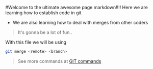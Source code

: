 #Welcome to the ultimate awesome page markdown!!!!
Here we are learning how to establish code in git
 - We are also learning how to deal with merges from other coders
 > It's gonna be a lot of fun..

With this file we will be using 
```sh
git merge <remote> <branch>
````

> See more commands at [GIT commands](https://www.siteground.com/tutorials/git/commands.htm)